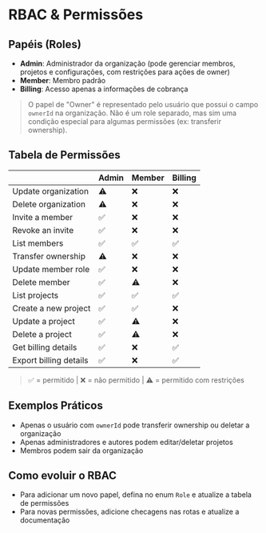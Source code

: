 # RBAC & Permissões

## Papéis (Roles)

- **Admin**: Administrador da organização (pode gerenciar membros, projetos e configurações, com restrições para ações de owner)
- **Member**: Membro padrão
- **Billing**: Acesso apenas a informações de cobrança

> O papel de "Owner" é representado pelo usuário que possui o campo `ownerId` na organização. Não é um role separado, mas sim uma condição especial para algumas permissões (ex: transferir ownership).

## Tabela de Permissões

|                        | Admin | Member | Billing |
| ---------------------- | ----- | ------ | ------- |
| Update organization    | ⚠️    | ❌     | ❌      |
| Delete organization    | ⚠️    | ❌     | ❌      |
| Invite a member        | ✅    | ❌     | ❌      |
| Revoke an invite       | ✅    | ❌     | ❌      |
| List members           | ✅    | ✅     | ✅      |
| Transfer ownership     | ⚠️    | ❌     | ❌      |
| Update member role     | ✅    | ❌     | ❌      |
| Delete member          | ✅    | ⚠️     | ❌      |
| List projects          | ✅    | ✅     | ✅      |
| Create a new project   | ✅    | ✅     | ❌      |
| Update a project       | ✅    | ⚠️     | ❌      |
| Delete a project       | ✅    | ⚠️     | ❌      |
| Get billing details    | ✅    | ❌     | ✅      |
| Export billing details | ✅    | ❌     | ✅      |

> ✅ = permitido | ❌ = não permitido | ⚠️ = permitido com restrições

## Exemplos Práticos

- Apenas o usuário com `ownerId` pode transferir ownership ou deletar a organização
- Apenas administradores e autores podem editar/deletar projetos
- Membros podem sair da organização

## Como evoluir o RBAC

- Para adicionar um novo papel, defina no enum `Role` e atualize a tabela de permissões
- Para novas permissões, adicione checagens nas rotas e atualize a documentação
